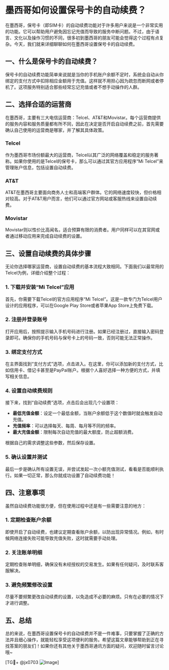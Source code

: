 # 墨西哥如何设置保号卡的自动续费？

在墨西哥，保号卡（即SIM卡）的自动续费功能对于许多用户来说是一个非常实用的功能。它可以帮助用户避免因忘记充值而导致的服务中断问题。不过，由于语言、文化以及操作习惯的不同，很多初到墨西哥的朋友可能会觉得这个过程有点复杂。今天，我们就来详细聊聊如何在墨西哥设置保号卡的自动续费。

## 一、什么是保号卡的自动续费？

保号卡的自动续费功能简单来说就是当你的手机账户余额不足时，系统会自动从你绑定的支付方式中扣除相应金额用于充值。这样就不用担心因为疏忽而断网或者停机了。这项服务特别适合那些经常忘记充值或者不想手动操作的人群。

## 二、选择合适的运营商

在墨西哥，主要有三大电信运营商：Telcel、AT&T和Movistar。每个运营商提供的服务内容和服务质量都有所不同，因此在决定是否开启自动续费之前，首先需要确认自己使用的运营商是哪家，并了解其具体政策。

### Telcel
作为墨西哥市场份额最大的运营商，Telcel以其广泛的网络覆盖和稳定的服务著称。如果你使用的是Telcel的保号卡，那么可以通过其官方应用程序“Mi Telcel”来管理账户信息，包括设置自动续费。

### AT&T
AT&T在墨西哥主要面向商务人士和高端客户群体。它的网络速度较快，但价格相对较高。对于AT&T用户而言，他们可以通过官方网站或客服热线来设置自动续费。

### Movistar
Movistar则以性价比高闻名，适合预算有限的消费者。用户同样可以在其官网或者通过移动应用来完成自动续费的设置。

## 三、设置自动续费的具体步骤

无论你选择哪家运营商，设置自动续费的基本流程大致相同。下面我们以最常用的Telcel为例，详细介绍整个过程：

### 1. 下载并安装“Mi Telcel”应用
首先，你需要下载Telcel的官方应用程序“Mi Telcel”。这是一款专门为Telcel用户设计的应用程序，可以在Google Play Store或者苹果App Store上免费下载。

### 2. 注册并登录账号
打开应用后，按照提示输入手机号码进行注册。如果已经注册过，直接输入密码登录即可。确保你的手机号码与保号卡上的号码一致，否则可能无法正常操作。

### 3. 绑定支付方式
在主界面找到“支付方式”选项，点击进入。在这里，你可以添加新的支付方式，比如信用卡、借记卡甚至是PayPal账户。根据个人喜好选择一种方便的方式，并填写相关信息。

### 4. 设置自动续费规则
接下来，找到“自动续费”选项，点击后会出现几个设置项：
- **最低充值金额**：设定一个最低金额，当账户余额低于这个数值时就会触发自动充值。
- **充值频率**：可以选择每天、每周、每月等不同的频率。
- **最大充值金额**：限制每次自动充值的最大额度，防止超额消费。

根据自己的需求调整这些参数，然后保存设置。

### 5. 确认设置并测试
最后一步是确认所有设置无误，并尝试发起一次小额充值测试，看看是否能顺利执行。如果一切正常，那么你就成功设置了自动续费功能！

## 四、注意事项

虽然自动续费功能很方便，但在使用过程中还是有一些需要注意的地方：

### 1. 定期检查账户余额
即使开启了自动续费，也建议定期查看账户余额，以防出现异常情况。例如，有时候网络连接失败可能导致充值失败，这时就需要手动处理。

### 2. 关注账单明细
定期检查账单明细，确保没有未经授权的交易发生。如果有任何疑问，及时联系客服解决。

### 3. 避免频繁修改设置
尽量不要频繁更改自动续费的设置，以免造成不必要的麻烦。只有在必要的情况下才进行调整。

## 五、总结

总的来说，在墨西哥设置保号卡的自动续费并不是一件难事，只要掌握了正确的方法并且细心操作，就能轻松享受这项便利的服务。希望这篇文章能够帮助到正在寻找答案的朋友们！如果你还有其他关于墨西哥通讯方面的疑问，欢迎随时留言讨论哦~

[TG💪+ @jx0703 ![Image](https://github.com/user-attachments/assets/dbca1d08-cadb-493c-b0ec-ad6f7a83f270)]